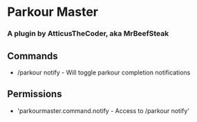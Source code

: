 # Parkour Master

### A plugin by AtticusTheCoder, aka MrBeefSteak

## Commands

* /parkour notify - Will toggle parkour completion notifications

## Permissions

* 'parkourmaster.command.notify - Access to /parkour notify'
